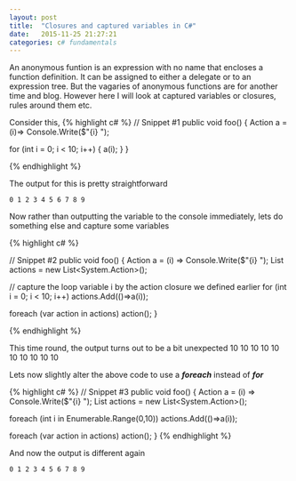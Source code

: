 ```yaml
---
layout: post
title:  "Closures and captured variables in C#"
date:   2015-11-25 21:27:21
categories: c# fundamentals
---
```

An anonymous funtion is an expression with no name that encloses a function definition. It can be assigned to either a delegate or to an expression tree. But the vagaries of anonymous functions are for another time and blog. However here I will look at captured variables or closures, rules around them etc.

Consider this,
{% highlight c# %}
// Snippet #1
public void foo()
{
  Action<int> a = (i)=> Console.Write($"{i} ");
  
  for (int i = 0; i < 10; i++)
  {
    a(i);
  }
}

{% endhighlight %}

The output for this is pretty straightforward 

    0 1 2 3 4 5 6 7 8 9 

Now rather than outputting the variable to the console immediately, lets do something else and capture some variables 

{% highlight c# %}

// Snippet #2
public void foo()
{
  Action<int> a = (i) => Console.Write($"{i} ");
  List<Action> actions = new List<System.Action>();
  
  // capture the loop variable i by the action closure we defined earlier
  for (int i = 0; i < 10; i++)
    actions.Add(()=>a(i));
  
  foreach (var action in actions)
    action();
}

{% endhighlight %}

This time round, the output turns out to be a bit unexpected 
    10 10 10 10 10 10 10 10 10 10 

Lets now slightly alter the above code to use a *__foreach__* instead of *__for__*    

{% highlight  c# %}
// Snippet #3
public void foo()
{
  Action<int> a = (i) => Console.Write($"{i} ");
  List<Action> actions = new List<System.Action>();
  
  foreach (int i in Enumerable.Range(0,10))
    actions.Add(()=>a(i));
  
  foreach (var action in actions)
    action();
}
{% endhighlight %}

And now the output is different again 

    0 1 2 3 4 5 6 7 8 9

